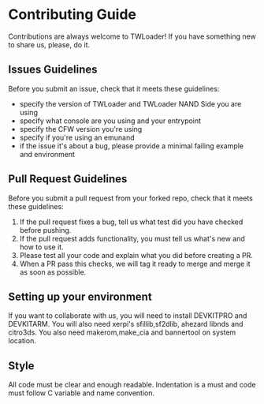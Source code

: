 # Contributing Guide

Contributions are always welcome to TWLoader! If you have something new to share us, please, do it.

## Issues Guidelines

Before you submit an issue, check that it meets these guidelines:

- specify the version of TWLoader and TWLoader NAND Side you are using
- specify what console are you using and your entrypoint
- specify the CFW version you're using
- specify if you're using an emunand
- if the issue it's about a bug, please provide a minimal failing example and environment


## Pull Request Guidelines

Before you submit a pull request from your forked repo, check that it meets these guidelines:

1. If the pull request fixes a bug, tell us what test did you have checked before pushing.
2. If the pull request adds functionality, you must tell us what's new and how to use it.
3. Please test all your code and explain what you did before creating a PR. 
4. When a PR pass this checks, we will tag it ready to merge and merge it as soon as possible.

## Setting up your environment

If you want to collaborate with us, you will need to install DEVKITPRO and DEVKITARM. You will also need xerpi's sfillib,sf2dlib, ahezard libnds and citro3ds. You also need makerom,make_cia and bannertool on system location.

## Style

All code must be clear and enough readable. Indentation is a must and code must follow C variable and name convention.

